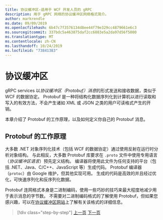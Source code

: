 ```yaml
---
title: 协议缓冲区-适用于 WCF 开发人员的 gRPC
description: 用于 gRPC 网络的协议缓冲区网络格式简介。
author: markrendle
ms.date: 09/09/2019
ms.openlocfilehash: 6b47c7f3576134d8ee44f79e329cc4879661e6c3
ms.sourcegitcommit: 337bdc5a463875daf2cc6883e5a2da97d56f5000
ms.translationtype: MT
ms.contentlocale: zh-CN
ms.lasthandoff: 10/24/2019
ms.locfileid: "73841383"
---
```

# <a name="protocol-buffers"></a>协议缓冲区

gRPC services 以*协议缓冲区（Protobuf）消息*的形式发送和接收数据，类似于 WCF 的数据协定。 Protobuf 是一种将结构化数据序列化到计算机以进行读取和写入的有效方法，不会产生诸如 XML 或 JSON 之类的用户可读格式产生的开销。

本章介绍了 Protobuf 的工作原理，以及如何定义你自己的 Protobuf 消息。

## <a name="how-protobuf-works"></a>Protobuf 的工作原理

大多数 .NET 对象序列化技术（包括 WCF 的数据协定）通过使用反射在运行时分析对象结构。 与此相反，大多数 Protobuf 库要求在 `.proto` 文件中使用专用语言（*协议缓冲区语言*）预先定义结构。 编译器将使用此文件为任何支持的平台（包括 .NET、Java、C/C++、JavaScript 等）生成代码。 Protobuf 编译器（`protoc`）由 Google 维护，但其他实现可用。 生成的代码是高效的并且经过优化，可快速序列化和反序列化数据。

Protobuf 连网格式本身是二进制编码，使用一些巧妙的技巧来最大程度地减少用于表示消息的字节数。 不需要对二进制编码格式的了解使用 Protobuf，但如果您感兴趣，可以在[协议缓冲区网站](https://developers.google.com/protocol-buffers/docs/encoding)上了解有关该格式的详细信息。

>[!div class="step-by-step"]
>[上一页](why-grpc.md)
>[下一页](protobuf-messages.md)
